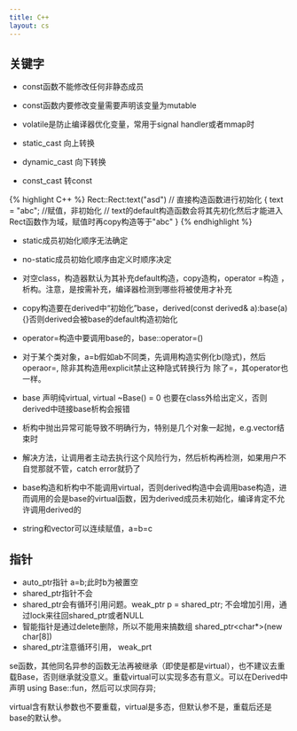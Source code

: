 ```yaml
---
title: C++
layout: cs
---
```


## 关键字
- const函数不能修改任何非静态成员  
- const函数内要修改变量需要声明该变量为mutable  
- volatile是防止编译器优化变量，常用于signal handler或者mmap时  

- static_cast 向上转换  
- dynamic_cast 向下转换  
- const_cast 转const

{% highlight C++ %}
Rect::Rect:text("asd") // 直接构造函数进行初始化
{
    text = "abc"; //赋值，非初始化
    // text的default构造函数会将其先初化然后才能进入Rect函数作为域，赋值时再copy构造等于"abc"
}
{% endhighlight %}

- static成员初始化顺序无法确定  
- no-static成员初始化顺序由定义时顺序决定  
- 对空class，构造器默认为其补充default构造，copy造构，operator =构造 ，析构。注意，是按需补充，编译器检测到哪些将被使用才补充
- copy构造要在derived中“初始化”base，derived(const derived& a):base(a){}否则derived会被base的default构造初始化  
- operator=构造中要调用base的，base::operator=()  
- 对于某个类对象，a=b假如ab不同类，先调用构造实例化b(隐式)，然后operaor=, 除非其构造用explicit禁止这种隐式转换行为
除了=，其operator也一样。  

- base 声明纯virtual, virtual ~Base() = 0 也要在class外给出定义，否则derived中琏接base析构会报错  

- 析构中抛出异常可能导致不明确行为，特别是几个对象一起抛，e.g.vector<Class>结束时  
- 解决方法，让调用者主动去执行这个风险行为，然后析构再检测，如果用户不自觉那就不管，catch error就扔了  
- base构造和析构中不能调用virtual，否则derived构造中会调用base构造，进而调用的会是base的virtual函数，因为derived成员未初始化，编译肯定不允许调用derived的  

- string和vector可以连续赋值，a=b=c  


## 指针  
- auto_ptr指针 a=b;此时b为被置空  
- shared_ptr指针不会  
- shared_ptr会有循环引用问题。weak_ptr p = shared_ptr; 不会增加引用，通过lock来往回shared_ptr或者NULL  
- 智能指针是通过delete删除，所以不能用来搞数组 shared_ptr<char*>(new char[8])  
- shared_ptr注意循环引用， weak_prt  

se函数，其他同名异参的函数无法再被继承（即使是都是virtual），也不建议去重载Base，否则继承就没意义。重载virtual可以实现多态有意义。可以在Derived中声明 using Base::fun，然后可以求同存异;

virtual含有默认参数也不要重载，virtual是多态，但默认参不是，重载后还是base的默认参。


